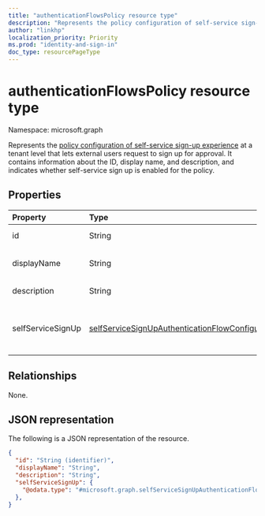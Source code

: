 ```yaml
---
title: "authenticationFlowsPolicy resource type"
description: "Represents the policy configuration of self-service sign-up experience at a tenant level that lets external users request to sign up for approval. "
author: "linkhp"
localization_priority: Priority
ms.prod: "identity-and-sign-in"
doc_type: resourcePageType
---
```


# authenticationFlowsPolicy resource type


Namespace: microsoft.graph

Represents the [policy configuration of self-service sign-up experience](../resources/selfservicesignupauthenticationflowconfiguration.md) at a tenant level that lets external users request to sign up for approval. It contains information about the ID, display name, and description, and indicates whether self-service sign up is enabled for the policy.

## Properties
|Property|Type|Description|
|:-------|:---|:----------|
|id|String| Inherited property. The ID of the authentication flows policy. Optional. Read-only.
|displayName|String| Inherited property. The human-readable name of the policy. This property is not a key. Optional. Read-only.|
|description|String|Inherited property. A description of the policy. This property is not a key. Optional. Read-only.|
|selfServiceSignUp|[selfServiceSignUpAuthenticationFlowConfiguration](../resources/selfservicesignupauthenticationflowconfiguration.md) |Contains [selfServiceSignUpAuthenticationFlowConfiguration](../resources/selfservicesignupauthenticationflowconfiguration.md) settings that convey whether self-service sign-up is enabled or disabled. This property is not a key. Optional. Read-only. |

## Relationships
None.

## JSON representation
The following is a JSON representation of the resource.
<!-- {
  "blockType": "resource",
  "keyProperty": "id",
  "@odata.type": "microsoft.graph.authenticationFlowsPolicy",
  "baseType": "",
  "openType": false
}
-->

``` json
{
  "id": "String (identifier)",
  "displayName": "String",
  "description": "String",
  "selfServiceSignUp": {
    "@odata.type": "#microsoft.graph.selfServiceSignUpAuthenticationFlowConfiguration"
  },
}
```


